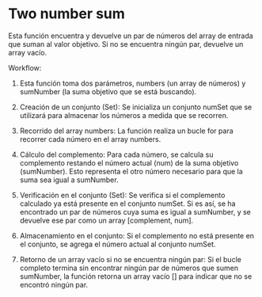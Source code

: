 # Two number sum

Esta función encuentra y devuelve un par de números del array de entrada que suman al valor objetivo. Si no se encuentra ningún par, devuelve un array vacío.

Workflow:

1. Esta función toma dos parámetros, numbers (un array de números) y sumNumber (la suma objetivo que se está buscando).

2. Creación de un conjunto (Set): Se inicializa un conjunto numSet que se utilizará para almacenar los números a medida que se recorren.

3. Recorrido del array numbers: La función realiza un bucle for para recorrer cada número en el array numbers.

4. Cálculo del complemento: Para cada número, se calcula su complemento restando el número actual (num) de la suma objetivo (sumNumber). Esto representa el otro número necesario para que la suma sea igual a sumNumber.

5. Verificación en el conjunto (Set): Se verifica si el complemento calculado ya está presente en el conjunto numSet. Si es así, se ha encontrado un par de números cuya suma es igual a sumNumber, y se devuelve ese par como un array [complement, num].

6. Almacenamiento en el conjunto: Si el complemento no está presente en el conjunto, se agrega el número actual al conjunto numSet.

7. Retorno de un array vacío si no se encuentra ningún par: Si el bucle completo termina sin encontrar ningún par de números que sumen sumNumber, la función retorna un array vacío [] para indicar que no se encontró ningún par.

